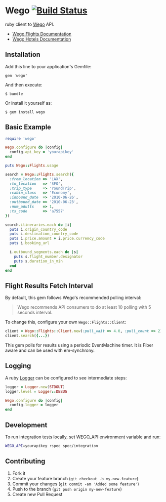 # Wego [![Build Status](https://secure.travis-ci.org/jch/rack-stream.png?branch=master)](http://travis-ci.org/jch/rack-stream)

ruby client to [Wego](http://www.wego.com/) API.

* [Wego Flights Documentation](http://www.wego.com/api/flights/docs)
* [Wego Hotels Documentation](http://www.wego.com/api/hotels/docs)

## Installation

Add this line to your application's Gemfile:

    gem 'wego'

And then execute:

    $ bundle

Or install it yourself as:

    $ gem install wego

## Basic Example

```ruby
require 'wego'

Wego.configure do |config|
  config.api_key = 'yourapikey'
end

puts Wego::Flights.usage

search = Wego::Flights.search({
  :from_location => 'LAX',
  :to_location   => 'SFO',
  :trip_type     => 'roundTrip',
  :cabin_class   => 'Economy',
  :inbound_date  => '2010-06-26',
  :outbound_date => '2010-06-23',
  :num_adults    => 1,
  :ts_code       => 'a7557'
})

search.itineraries.each do |i|
  puts i.origin_country_code
  puts i.destination_country_code
  puts i.price.amount + i.price.currency_code
  puts i.booking_url

  i.outbound_segments.each do |s|
    puts s.flight_number.designator
    puts s.duration_in_min
  end
end
```

## Flight Results Fetch Interval

By default, this gem follows Wego's recommended polling interval:

> Wego recommends API consumers to do at least 10 polling with 5 seconds interval.

To change this, configure your own `Wego::Flights::Client`:

```ruby
client = Wego::Flights::Client.new(:pull_wait => 4.0, :pull_count => 2)
client.search({...})
```

This gem polls for results using a periodic EventMachine timer.
It is Fiber aware and can be used with em-synchrony.

## Logging

A ruby [Logger](http://www.ruby-doc.org/stdlib-1.9.3/libdoc/logger/rdoc/Logger.html)
can be configured to see intermediate steps:

```ruby
logger = Logger.new(STDOUT)
logger.level = Logger::DEBUG

Wego.configure do |config|
  config.logger = logger
end
```

## Development

To run integration tests locally, set WEGO_API environment variable and run:

```sh
WEGO_API=yourapikey rspec spec/integration
```

## Contributing

1. Fork it
2. Create your feature branch (`git checkout -b my-new-feature`)
3. Commit your changes (`git commit -am 'Added some feature'`)
4. Push to the branch (`git push origin my-new-feature`)
5. Create new Pull Request
